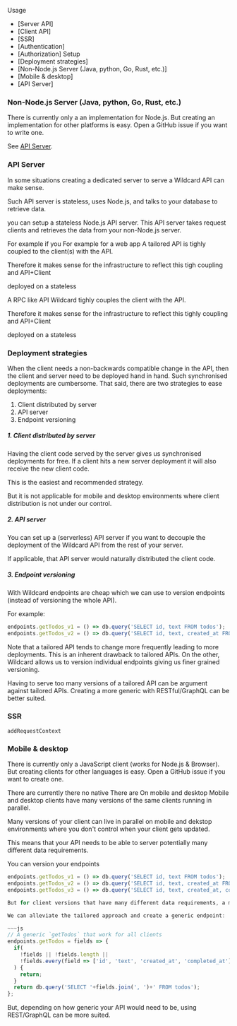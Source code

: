
Usage
 - [Server API]
 - [Client API]
 - [SSR]
 - [Authentication]
 - [Authorization]
Setup
 - [Deployment strategies]
 - [Non-Node.js Server (Java, python, Go, Rust, etc.)]
 - [Mobile & desktop]
 - [API Server]



### Non-Node.js Server (Java, python, Go, Rust, etc.)

There is currently only a an implementation for Node.js.
But creating an implementation for other platforms is easy.
Open a GitHub issue if you want to write one.

See [API Server](#api-server).

### API Server

In some situations creating a dedicated server to serve a Wildcard API can make sense.

Such API server is stateless, uses Node.js, and talks to your database to retrieve data.

you can setup a stateless Node.js API server.
This API server  takes request clients and retrieves the data from your non-Node.js server.

For example if you 
For example for a web app
A tailored API is tighly coupled to the client(s) with the API.

Therefore it makes sense for the infrastructure to reflect this tigh coupling and API+Client

deployed on a stateless

A RPC like API Wildcard tighly couples the client with the API.

Therefore it makes sense for the infrastructure to reflect this tighly coupling and API+Client

deployed on a stateless


### Deployment strategies

When the client needs a non-backwards compatible change in the API,
then the client and server need to be deployed hand in hand.
Such synchronised deployments are cumbersome.
That said, there are two strategies to ease deployments:
 1. Client distributed by server
 2. API server
 3. Endpoint versioning

##### 1. Client distributed by server

Having the client code served by the server gives us
synchronised deployments for free.
If a client hits a new server deployment it will also receive the new client code.

This is the easiest and recommended strategy.

But it is not applicable for mobile and desktop environments where client distribution is not under our control.

##### 2. API server

You can set up a (serverless) API server if you want to decouple the deployment of the Wildcard API from the rest of your server.

If applicable, that API server would naturally distributed the client code.

##### 3. Endpoint versioning

With Wildcard endpoints are cheap which we can use to version endpoints (instead of versioning the whole API).

For example:
~~~js
endpoints.getTodos_v1 = () => db.query('SELECT id, text FROM todos');
endpoints.getTodos_v2 = () => db.query('SELECT id, text, created_at FROM todos');
~~~

Note that a tailored API tends to change more frequently
leading to more deployments.
This is an inherent drawback to tailored APIs.
On the other, Wildcard allows us to version individual endpoints
giving us finer grained versioning.

Having to serve too many versions of a tailored API can be argument against tailored APIs.
Creating a more generic with RESTful/GraphQL can be better suited.





### SSR

~~~
addRequestContext
~~~

### Mobile & desktop

There is currently only a JavaScript client (works for Node.js & Browser).
But creating clients for other languages is easy.
Open a GitHub issue if you want to create one.

There are currently there no native 
There are 
On mobile and desktop 
Mobile and desktop clients have many versions of the same clients running in parallel.

Many versions of your client can live in parallel on mobile and dekstop environments where you don't control when your client gets updated.

This means that your API needs to be able to server potentially many different data requirements.

You can version your endpoints

~~~js
endpoints.getTodos_v1 = () => db.query('SELECT id, text FROM todos');
endpoints.getTodos_v2 = () => db.query('SELECT id, text, created_at FROM todos');
endpoints.getTodos_v3 = () => db.query('SELECT id, text, created_at, completed_at FROM todos');

But for client versions that have many different data requirements, a more generic API can be better suited.

We can alleviate the tailored approach and create a generic endpoint:

~~~js
// A generic `getTodos` that work for all clients
endpoints.getTodos = fields => {
  if(
    !fields || !fields.length ||
    !fields.every(field => ['id', 'text', 'created_at', 'completed_at'].includes(field))
  ) {
    return;
  }
  return db.query('SELECT '+fields.join(', ')+' FROM todos');
};
~~~

But, depending on how generic your API would need to be, using REST/GraphQL can be more suited.

